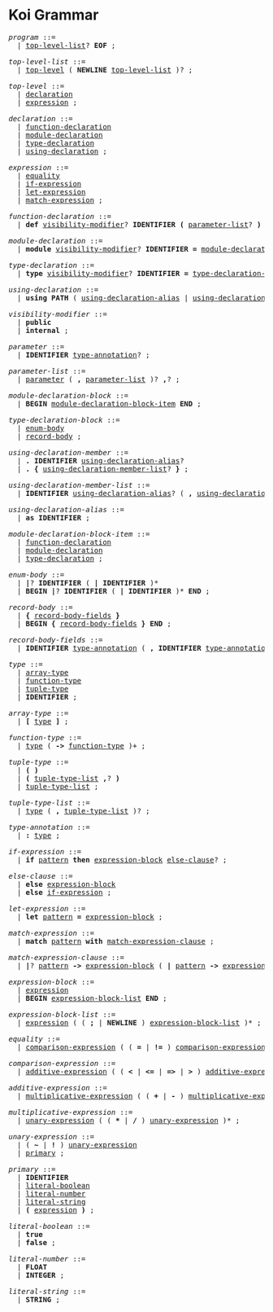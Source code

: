 # Koi Grammar

<pre>
<i id="program">program</i> ::=
  | <a href="#top-level-list">top-level-list</a>? <b>EOF</b> ;

<i id="top-level-list">top-level-list</i> ::=
  | <a href="#top-level">top-level</a> ( <b>NEWLINE</b> <a href="#top-level-list">top-level-list</a> )? ;

<i id="top-level">top-level</i> ::=
  | <a href="#declaration">declaration</a>
  | <a href="#expression">expression</a> ;

<i id="declaration">declaration</i> ::=
  | <a href="#function-declaration">function-declaration</a>
  | <a href="#module-declaration">module-declaration</a>
  | <a href="#type-declaration">type-declaration</a>
  | <a href="#using-declaration">using-declaration</a> ;

<i id="expression">expression</i> ::=
  | <a href="#equality">equality</a>
  | <a href="#if-expression">if-expression</a>
  | <a href="#let-expression">let-expression</a>
  | <a href="#match-expression">match-expression</a> ;

<i id="function-declaration">function-declaration</i> ::=
  | <b>def</b> <a href="#visibility-modifier">visibility-modifier</a>? <b>IDENTIFIER</b> <b>(</b> <a href="#parameter-list">parameter-list</a>? <b>)</b> <a href="#type-annotation">type-annotation</a>? <b>=</b> <a href="#expression-block">expression-block</a> ;

<i id="module-declaration">module-declaration</i> ::=
  | <b>module</b> <a href="#visibility-modifier">visibility-modifier</a>? <b>IDENTIFIER</b> <b>=</b> <a href="#module-declaration-block">module-declaration-block</a> ;

<i id="type-declaration">type-declaration</i> ::=
  | <b>type</b> <a href="#visibility-modifier">visibility-modifier</a>? <b>IDENTIFIER</b> <b>=</b> <a href="#type-declaration-block">type-declaration-block</a> ;

<i id="using-declaration">using-declaration</i> ::=
  | <b>using</b> <b>PATH</b> ( <a href="#using-declaration-alias">using-declaration-alias</a> | <a href="#using-declaration-member">using-declaration-member</a> )? ;

<i id="visibility-modifier">visibility-modifier</i> ::=
  | <b>public</b>
  | <b>internal</b> ;

<i id="parameter">parameter</i> ::=
  | <b>IDENTIFIER</b> <a href="#type-annotation">type-annotation</a>? ;

<i id="parameter-list">parameter-list</i> ::=
  | <a href="#parameter">parameter</a> ( <b>,</b> <a href="#parameter-list">parameter-list</a> )? <b>,</b>? ;

<i id="module-declaration-block">module-declaration-block</i> ::=
  | <b>BEGIN</b> <a href="#module-declaration-block-item">module-declaration-block-item</a> <b>END</b> ;

<i id="type-declaration-block">type-declaration-block</i> ::=
  | <a href="#enum-body">enum-body</a>
  | <a href="#record-body">record-body</a> ;

<i id="using-declaration-member">using-declaration-member</i> ::=
  | <b>.</b> <b>IDENTIFIER</b> <a href="#using-declaration-alias">using-declaration-alias</a>?
  | <b>.</b> <b>{</b> <a href="#using-declaration-member-list">using-declaration-member-list</a>? <b>}</b> ;

<i id="using-declaration-member-list">using-declaration-member-list</i> ::=
  | <b>IDENTIFIER</b> <a href="#using-declaration-alias">using-declaration-alias</a>? ( <b>,</b> <a href="#using-declaration-member-list">using-declaration-member-list</a>? )? <b>,</b>? ;

<i id="using-declaration-alias">using-declaration-alias</i> ::=
  | <b>as</b> <b>IDENTIFIER</b> ;

<i id="module-declaration-block-item">module-declaration-block-item</i> ::=
  | <a href="#function-declaration">function-declaration</a>
  | <a href="#module-declaration">module-declaration</a>
  | <a href="#type-declaration">type-declaration</a> ;

<i id="enum-body">enum-body</i> ::=
  | <b>|</b>? <b>IDENTIFIER</b> ( <b>|</b> <b>IDENTIFIER</b> )*
  | <b>BEGIN</b> <b>|</b>? <b>IDENTIFIER</b> ( <b>|</b> <b>IDENTIFIER</b> )* <b>END</b> ;

<i id="record-body">record-body</i> ::=
  | <b>{</b> <a href="#record-body-fields">record-body-fields</a> <b>}</b>
  | <b>BEGIN</b> <b>{</b> <a href="#record-body-fields">record-body-fields</a> <b>}</b> <b>END</b> ;

<i id="record-body-fields">record-body-fields</i> ::=
  | <b>IDENTIFIER</b> <a href="#type-annotation">type-annotation</a> ( <b>,</b> <b>IDENTIFIER</b> <a href="#type-annotation">type-annotation</a> )* <b>,</b>? ;

<i id="type">type</i> ::=
  | <a href="#array-type">array-type</a>
  | <a href="#function-type">function-type</a>
  | <a href="#tuple-type">tuple-type</a>
  | <b>IDENTIFIER</b> ;

<i id="array-type">array-type</i> ::=
  | <b>[</b> <a href="#type">type</a> <b>]</b> ;

<i id="function-type">function-type</i> ::=
  | <a href="#type">type</a> ( <b>-></b> <a href="#function-type">function-type</a> )+ ;

<i id="tuple-type">tuple-type</i> ::=
  | <b>(</b> <b>)</b>
  | <b>(</b> <a href="#tuple-type-list">tuple-type-list</a> <b>,</b>? <b>)</b>
  | <a href="#tuple-type-list">tuple-type-list</a> ;

<i id="tuple-type-list">tuple-type-list</i> ::=
  | <a href="#type">type</a> ( <b>,</b> <a href="#tuple-type-list">tuple-type-list</a> )? ;

<i id="type-annotation">type-annotation</i> ::=
  | <b>:</b> <a href="#type">type</a> ;

<i id="if-expression">if-expression</i> ::=
  | <b>if</b> <a href="#pattern">pattern</a> <b>then</b> <a href="#expression-block">expression-block</a> <a href="#else-clause">else-clause</a>? ;

<i id="else-clause">else-clause</i> ::=
  | <b>else</b> <a href="#expression-block">expression-block</a>
  | <b>else</b> <a href="#if-expression">if-expression</a> ;

<i id="let-expression">let-expression</i> ::=
  | <b>let</b> <a href="#pattern">pattern</a> <b>=</b> <a href="#expression-block">expression-block</a> ;

<i id="match-expression">match-expression</i> ::=
  | <b>match</b> <a href="#pattern">pattern</a> <b>with</b> <a href="#match-expression-clause">match-expression-clause</a> ;

<i id="match-expression-clause">match-expression-clause</i> ::=
  | <b>|</b>? <a href="#pattern">pattern</a> <b>-></b> <a href="#expression-block">expression-block</a> ( <b>|</b> <a href="#pattern">pattern</a> <b>-></b> <a href="#expression-block">expression-block</a> )* ;

<i id="expression-block">expression-block</i> ::=
  | <a href="#expression">expression</a>
  | <b>BEGIN</b> <a href="#expression-block-list">expression-block-list</a> <b>END</b> ;

<i id="expression-block-list">expression-block-list</i> ::=
  | <a href="#expression">expression</a> ( ( <b>;</b> | <b>NEWLINE</b> ) <a href="#expression-block-list">expression-block-list</a> )* ;

<i id="equality">equality</i> ::=
  | <a href="#comparison-expression">comparison-expression</a> ( ( <b>=</b> | <b>!=</b> ) <a href="#comparison-expression">comparison-expression</a> )* ;

<i id="comparison-expression">comparison-expression</i> ::=
  | <a href="#additive-expression">additive-expression</a> ( ( <b><</b> | <b><=</b> | <b>=></b> | <b>></b> ) <a href="#additive-expression">additive-expression</a> )* ;

<i id="additive-expression">additive-expression</i> ::=
  | <a href="#multiplicative-expression">multiplicative-expression</a> ( ( <b>+</b> | <b>-</b> ) <a href="#multiplicative-expression">multiplicative-expression</a> )* ;

<i id="multiplicative-expression">multiplicative-expression</i> ::=
  | <a href="#unary-expression">unary-expression</a> ( ( <b>*</b> | <b>/</b> ) <a href="#unary-expression">unary-expression</a> )* ;

<i id="unary-expression">unary-expression</i> ::=
  | ( <b>~</b> | <b>!</b> ) <a href="#unary-expression">unary-expression</a>
  | <a href="#primary">primary</a> ;

<i id="primary">primary</i> ::=
  | <b>IDENTIFIER</b>
  | <a href="#literal-boolean">literal-boolean</a>
  | <a href="#literal-number">literal-number</a>
  | <a href="#literal-string">literal-string</a>
  | <b>(</b> <a href="#expression">expression</a> <b>)</b> ;

<i id="literal-boolean">literal-boolean</i> ::=
  | <b>true</b>
  | <b>false</b> ;

<i id="literal-number">literal-number</i> ::=
  | <b>FLOAT</b>
  | <b>INTEGER</b> ;

<i id="literal-string">literal-string</i> ::=
  | <b>STRING</b> ;
</pre>
